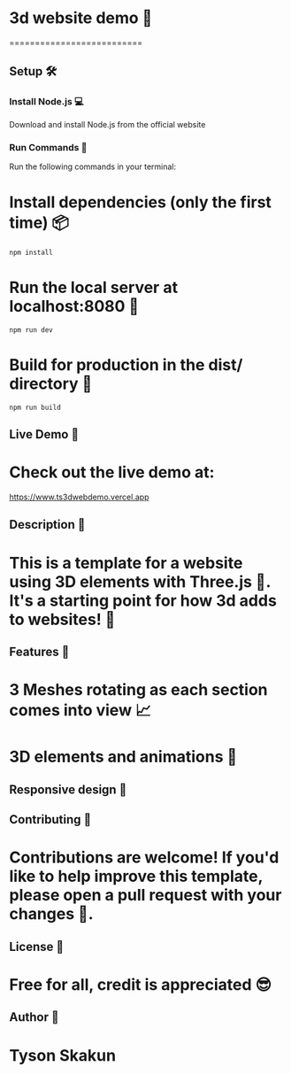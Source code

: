 # 3d website demo 🚀
==========================

## Setup 🛠️
### Install Node.js 💻
Download and install Node.js from the official website

### Run Commands 📝
Run the following commands in your terminal:

# Install dependencies (only the first time) 📦
```
npm install
```
# Run the local server at localhost:8080 🚀

```
npm run dev
```

# Build for production in the dist/ directory 🚧
```
npm run build
```

## Live Demo 🎉
# Check out the live demo at: 
https://www.ts3dwebdemo.vercel.app

## Description 📄
# This is a template for a website using 3D elements with Three.js 🤩. It's a starting point for how 3d adds to websites! 🎨
## Features 🌟
# 3 Meshes rotating as each section comes into view 📈
# 3D elements and animations 🤯
## Responsive design 📱
## Contributing 🤝
# Contributions are welcome! If you'd like to help improve this template, please open a pull request with your changes 📝.
## License 📜
# Free for all, credit is appreciated 😎
## Author 👋
# Tyson Skakun
